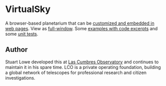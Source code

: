 VirtualSky
==========

A browser-based planetarium that can be [customized and embedded in web pages](http://lcogt.net/virtualsky/embed/custom.html). View as [full-window](http://lcogt.net/virtualsky/embed/index.html?projection=stereo). Some [examples with code excerpts](http://slowe.github.io/VirtualSky/) and some [unit tests](http://slowe.github.io/VirtualSky/tests.html).


Author
------
Stuart Lowe developed this at [Las Cumbres Observatory](https://lco.global/) and continues to maintain it in his spare time. LCO is a private operating foundation, building a global network of telescopes for professional research and citizen investigations.
